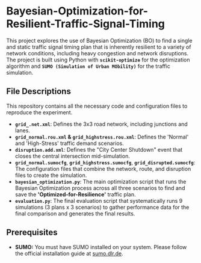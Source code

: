 # Bayesian-Optimization-for-Resilient-Traffic-Signal-Timing
This project explores the use of Bayesian Optimization (BO) to find a single and static traffic signal timing plan that is inherently resilient to a variety of network conditions, including heavy congestion and network disruptions. The project is built using Python with **`scikit-optimize`** for the optimization algorithm and **`SUMO (Simulation of Urban MObility)`** for the traffic simulation.

## File Descriptions

This repository contains all the necessary code and configuration files to reproduce the experiment.

- **`grid_.net.xml`**: Defines the 3x3 road network, including junctions and lanes.
- **`grid_normal.rou.xml` & `grid_highstress.rou.xml`**: Defines the 'Normal' and 'High-Stress' traffic demand scenarios.
- **`disruption.add.xml`**: Defines the "City Center Shutdown" event that closes the central intersection mid-simulation.
- **`grid_normal.sumocfg`**, **`grid_highstress.sumocfg`**, **`grid_disrupted.sumocfg`**: The configuration files that combine the network, route, and disruption files to create the simulation.
- **`bayesian_optimization.py`**: The main optimization script that runs the Bayesian Optimization process across all three scenarios to find and save the **'Optimized-for-Resilience'** traffic plan.
- **`evaluation.py`**: The final evaluation script that systematically runs 9 simulations (3 plans x 3 scenarios) to gather performance data for the final comparison and generates the final results.

## Prerequisites

- **SUMO:** You must have SUMO installed on your system. Please follow the official installation guide at [sumo.dlr.de](https://sumo.dlr.de/docs/Installing.html).
